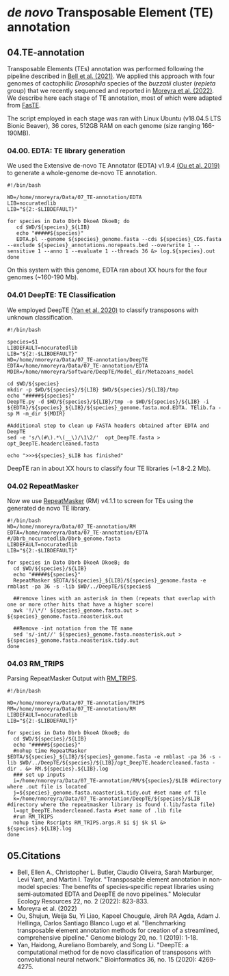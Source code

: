 # *de novo* Transposable Element (TE) annotation
 
 ## 04.TE-annotation
 Transposable Elements (TEs) annotation was performed following the pipeline described in [Bell et al. (2021)](https://onlinelibrary.wiley.com/doi/full/10.1111/1755-0998.13489). We applied this approach with four genomes of cactophilic *Drosophila* species of the *buzzatii* cluster (*repleta* group) that we recently sequenced and reported in [Moreyra et al. (2022)]().
 We describe here each stage of TE annotation, most of which were adapted from [FasTE](https://github.com/ellenbell/FasTE).

 The script employed in each stage was ran with Linux Ubuntu (v18.04.5 LTS Bionic Beaver), 36 cores, 512GB RAM on each genome (size ranging 166-190MB). 

 ### 04.00. EDTA: TE library generation
 We used the Extensive de-novo TE Annotator (EDTA) v1.9.4 [(Ou et al. 2019)](https://genomebiology.biomedcentral.com/articles/10.1186/s13059-019-1905-y) to generate a whole-genome de-novo TE annotation.

 ~~~~
 #!/bin/bash
 
 WD=/home/nmoreyra/Data/07_TE-annotation/EDTA
 LIB=nocuratedlib
 LIB="${2:-$LIBDEFAULT}"

 for species in Dato Dbrb DkoeA DkoeB; do
    cd $WD/${species}_${LIB}
    echo "#####${species}"
    EDTA.pl --genome ${species}_genome.fasta --cds ${species}_CDS.fasta --exclude ${species}_annotations.norepeats.bed --overwrite 1 --sensitive 1 --anno 1 --evaluate 1 --threads 36 &> log.${species}.out
 done
 ~~~~

 On this system with this genome, EDTA ran about XX hours for the four genomes (~160-190 Mb).

 ### 04.01 DeepTE: TE Classification
 We employed DeepTE [(Yan et al. 2020)](https://academic.oup.com/bioinformatics/article/36/15/4269/5838183?login=true) to classify transposons with unknown classification.

 ~~~~
 #!/bin/bash

 species=$1
 LIBDEFAULT=nocuratedlib
 LIB="${2:-$LIBDEFAULT}"
 WD=/home/nmoreyra/Data/07_TE-annotation/DeepTE
 EDTA=/home/nmoreyra/Data/07_TE-annotation/EDTA
 MDIR=/home/nmoreyra/Software/DeepTE/Model_dir/Metazoans_model

 cd $WD/${species}
 mkdir -p $WD/${species}/${LIB} $WD/${species}/${LIB}/tmp
 echo "#####${species}"
 DeepTE.py -d $WD/${species}/${LIB}/tmp -o $WD/${species}/${LIB} -i ${EDTA}/${species}_${LIB}/${species}_genome.fasta.mod.EDTA. TElib.fa -sp M -m_dir ${MDIR}
 
 #Additional step to clean up FASTA headers obtained after EDTA and DeepTE
 sed -e 's/\(#\).*\(__\)/\1\2/'  opt_DeepTE.fasta > opt_DeepTE.headercleaned.fasta

 echo ">>>${species}_$LIB has finished"
 ~~~~

 DeepTE ran in about XX hours to classify four TE libraries (~1.8-2.2 Mb).
 
 ### 04.02 RepeatMasker
 Now we use [RepeatMasker](https://www.repeatmasker.org/RepeatMasker/) (RM) v4.1.1 to screen for TEs using the generated de novo TE library. 

 ~~~~
 #!/bin/bash
 WD=/home/nmoreyra/Data/07_TE-annotation/RM
 EDTA=/home/nmoreyra/Data/07_TE-annotation/EDTA #/Dbrb_nocuratedlib/Dbrb_genome.fasta
 LIBDEFAULT=nocuratedlib
 LIB="${2:-$LIBDEFAULT}"
 
 for species in Dato Dbrb DkoeA DkoeB; do
   cd $WD/${species}/${LIB}
   echo "#####${species}"
   RepeatMasker $EDTA/${species}_${LIB}/${species}_genome.fasta -e rmblast -pa 36 -s -lib $WD/../DeepTE/${species$
   
   ##remove lines with an asterisk in them (repeats that overlap with one or more other hits that have a higher score)
   awk '!/\*/' ${species}_genome.fasta.out > ${species}_genome.fasta.noasterisk.out
   
   ##Remove -int notation from the TE name
   sed 's/-int//' ${species}_genome.fasta.noasterisk.out > ${species}_genome.fasta.noasterisk.tidy.out
 done
~~~~

 ### 04.03 RM_TRIPS
 Parsing RepeatMasker Output with [RM_TRIPS](https://github.com/clbutler/RM_TRIPS).

 ~~~~
 #!/bin/bash
 
 WD=/home/nmoreyra/Data/07_TE-annotation/TRIPS
 RM=/home/nmoreyra/Data/07_TE-annotation/RM
 LIBDEFAULT=nocuratedlib
 LIB="${2:-$LIBDEFAULT}"

 for species in Dato Dbrb DkoeA DkoeB; do
   cd $WD/${species}/${LIB}
   echo "#####${species}"
   #nohup time RepeatMasker $EDTA/${species}_${LIB}/${species}_genome.fasta -e rmblast -pa 36 -s -lib $WD/../DeepTE/${species}/${LIB}/opt_DeepTE.headercleaned.fasta -dir . &> RM.${species}.${LIB}.log
   ### set up inputs
   i=/home/nmoreyra/Data/07_TE-annotation/RM/${species}/$LIB #directory where .out file is located
   j=${species}_genome.fasta.noasterisk.tidy.out #set name of file
   k=/home/nmoreyra/Data/07_TE-annotation/DeepTE/${species}/$LIB #directory where the repeatmasker library is found (.lib/fasta file)
   l=opt_DeepTE.headercleaned.fasta #set name of .lib file
   #run RM_TRIPS
   nohup time Rscripts RM_TRIPS.args.R $i $j $k $l &> ${species}.${LIB}.log
 done
 ~~~~

 ## 05.Citations
 + Bell, Ellen A., Christopher L. Butler, Claudio Oliveira, Sarah Marburger, Levi Yant, and Martin I. Taylor. "Transposable element annotation in non‐model species: The benefits of species‐specific repeat libraries using semi‐automated EDTA and DeepTE de novo pipelines." Molecular Ecology Resources 22, no. 2 (2022): 823-833.
 + Moreyra et al. (2022)
 + Ou, Shujun, Weija Su, Yi Liao, Kapeel Chougule, Jireh RA Agda, Adam J. Hellinga, Carlos Santiago Blanco Lugo et al. "Benchmarking transposable element annotation methods for creation of a streamlined, comprehensive pipeline." Genome biology 20, no. 1 (2019): 1-18.
 + Yan, Haidong, Aureliano Bombarely, and Song Li. "DeepTE: a computational method for de novo classification of transposons with convolutional neural network." Bioinformatics 36, no. 15 (2020): 4269-4275.

 

